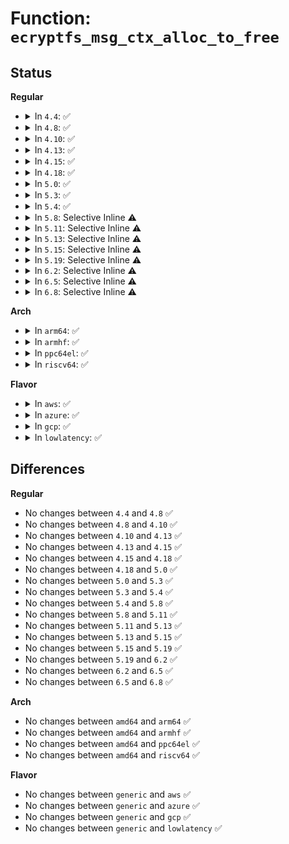 # Function: <code>ecryptfs_msg_ctx_alloc_to_free</code>

## Status
<b>Regular</b>
<ul>
<li>
<details>
<summary>In <code>4.4</code>: ✅</summary>

```c
void ecryptfs_msg_ctx_alloc_to_free(struct ecryptfs_msg_ctx *msg_ctx);
```

**Collision:** Unique Global

**Inline:** No

**Transformation:** False

**Instances:**

```
In fs/ecryptfs/messaging.c (ffffffff8130b370)
Location: fs/ecryptfs/messaging.c:97
Inline: False
Direct callers:
  - fs/ecryptfs/messaging.c:ecryptfs_exorcise_daemon
  - fs/ecryptfs/messaging.c:ecryptfs_wait_for_response
  - fs/ecryptfs/miscdev.c:ecryptfs_miscdev_read
```
**Symbols:**

```
ffffffff8130b370-ffffffff8130b3c5: ecryptfs_msg_ctx_alloc_to_free (STB_GLOBAL)
```
</details>
</li>
<li>
<details>
<summary>In <code>4.8</code>: ✅</summary>

```c
void ecryptfs_msg_ctx_alloc_to_free(struct ecryptfs_msg_ctx *msg_ctx);
```

**Collision:** Unique Global

**Inline:** No

**Transformation:** False

**Instances:**

```
In fs/ecryptfs/messaging.c (ffffffff8133f5d0)
Location: fs/ecryptfs/messaging.c:97
Inline: False
Direct callers:
  - fs/ecryptfs/messaging.c:ecryptfs_wait_for_response
  - fs/ecryptfs/messaging.c:ecryptfs_exorcise_daemon
  - fs/ecryptfs/miscdev.c:ecryptfs_miscdev_read
```
**Symbols:**

```
ffffffff8133f5d0-ffffffff8133f625: ecryptfs_msg_ctx_alloc_to_free (STB_GLOBAL)
```
</details>
</li>
<li>
<details>
<summary>In <code>4.10</code>: ✅</summary>

```c
void ecryptfs_msg_ctx_alloc_to_free(struct ecryptfs_msg_ctx *msg_ctx);
```

**Collision:** Unique Global

**Inline:** No

**Transformation:** False

**Instances:**

```
In fs/ecryptfs/messaging.c (ffffffff81355350)
Location: fs/ecryptfs/messaging.c:97
Inline: False
Direct callers:
  - fs/ecryptfs/messaging.c:ecryptfs_wait_for_response
  - fs/ecryptfs/messaging.c:ecryptfs_exorcise_daemon
  - fs/ecryptfs/miscdev.c:ecryptfs_miscdev_read
```
**Symbols:**

```
ffffffff81355350-ffffffff813553a5: ecryptfs_msg_ctx_alloc_to_free (STB_GLOBAL)
```
</details>
</li>
<li>
<details>
<summary>In <code>4.13</code>: ✅</summary>

```c
void ecryptfs_msg_ctx_alloc_to_free(struct ecryptfs_msg_ctx *msg_ctx);
```

**Collision:** Unique Global

**Inline:** No

**Transformation:** False

**Instances:**

```
In fs/ecryptfs/messaging.c (ffffffff81369f50)
Location: fs/ecryptfs/messaging.c:97
Inline: False
Direct callers:
  - fs/ecryptfs/messaging.c:ecryptfs_wait_for_response
  - fs/ecryptfs/messaging.c:ecryptfs_exorcise_daemon
  - fs/ecryptfs/miscdev.c:ecryptfs_miscdev_read
```
**Symbols:**

```
ffffffff81369f50-ffffffff81369fa5: ecryptfs_msg_ctx_alloc_to_free (STB_GLOBAL)
```
</details>
</li>
<li>
<details>
<summary>In <code>4.15</code>: ✅</summary>

```c
void ecryptfs_msg_ctx_alloc_to_free(struct ecryptfs_msg_ctx *msg_ctx);
```

**Collision:** Unique Global

**Inline:** No

**Transformation:** False

**Instances:**

```
In fs/ecryptfs/messaging.c (ffffffff8138eb10)
Location: fs/ecryptfs/messaging.c:97
Inline: False
Direct callers:
  - fs/ecryptfs/messaging.c:ecryptfs_wait_for_response
  - fs/ecryptfs/messaging.c:ecryptfs_exorcise_daemon
  - fs/ecryptfs/miscdev.c:ecryptfs_miscdev_read
```
**Symbols:**

```
ffffffff8138eb10-ffffffff8138eb65: ecryptfs_msg_ctx_alloc_to_free (STB_GLOBAL)
```
</details>
</li>
<li>
<details>
<summary>In <code>4.18</code>: ✅</summary>

```c
void ecryptfs_msg_ctx_alloc_to_free(struct ecryptfs_msg_ctx *msg_ctx);
```

**Collision:** Unique Global

**Inline:** No

**Transformation:** False

**Instances:**

```
In fs/ecryptfs/messaging.c (ffffffff813bdbb0)
Location: fs/ecryptfs/messaging.c:97
Inline: False
Direct callers:
  - fs/ecryptfs/messaging.c:ecryptfs_wait_for_response
  - fs/ecryptfs/messaging.c:ecryptfs_exorcise_daemon
  - fs/ecryptfs/miscdev.c:ecryptfs_miscdev_read
```
**Symbols:**

```
ffffffff813bdbb0-ffffffff813bdc05: ecryptfs_msg_ctx_alloc_to_free (STB_GLOBAL)
```
</details>
</li>
<li>
<details>
<summary>In <code>5.0</code>: ✅</summary>

```c
void ecryptfs_msg_ctx_alloc_to_free(struct ecryptfs_msg_ctx *msg_ctx);
```

**Collision:** Unique Global

**Inline:** No

**Transformation:** False

**Instances:**

```
In fs/ecryptfs/messaging.c (ffffffff813d71f0)
Location: fs/ecryptfs/messaging.c:97
Inline: False
Direct callers:
  - fs/ecryptfs/messaging.c:ecryptfs_wait_for_response
  - fs/ecryptfs/messaging.c:ecryptfs_exorcise_daemon
  - fs/ecryptfs/miscdev.c:ecryptfs_miscdev_read
```
**Symbols:**

```
ffffffff813d71f0-ffffffff813d7245: ecryptfs_msg_ctx_alloc_to_free (STB_GLOBAL)
```
</details>
</li>
<li>
<details>
<summary>In <code>5.3</code>: ✅</summary>

```c
void ecryptfs_msg_ctx_alloc_to_free(struct ecryptfs_msg_ctx *msg_ctx);
```

**Collision:** Unique Global

**Inline:** No

**Transformation:** False

**Instances:**

```
In fs/ecryptfs/messaging.c (ffffffff81401b60)
Location: fs/ecryptfs/messaging.c:84
Inline: False
Direct callers:
  - fs/ecryptfs/messaging.c:ecryptfs_wait_for_response
  - fs/ecryptfs/messaging.c:ecryptfs_exorcise_daemon
  - fs/ecryptfs/miscdev.c:ecryptfs_miscdev_read
```
**Symbols:**

```
ffffffff81401b60-ffffffff81401bb5: ecryptfs_msg_ctx_alloc_to_free (STB_GLOBAL)
```
</details>
</li>
<li>
<details>
<summary>In <code>5.4</code>: ✅</summary>

```c
void ecryptfs_msg_ctx_alloc_to_free(struct ecryptfs_msg_ctx *msg_ctx);
```

**Collision:** Unique Global

**Inline:** No

**Transformation:** False

**Instances:**

```
In fs/ecryptfs/messaging.c (ffffffff8141ba50)
Location: fs/ecryptfs/messaging.c:84
Inline: False
Direct callers:
  - fs/ecryptfs/messaging.c:ecryptfs_wait_for_response
  - fs/ecryptfs/messaging.c:ecryptfs_exorcise_daemon
  - fs/ecryptfs/miscdev.c:ecryptfs_miscdev_read
```
**Symbols:**

```
ffffffff8141ba50-ffffffff8141baa5: ecryptfs_msg_ctx_alloc_to_free (STB_GLOBAL)
```
</details>
</li>
<li>
<details>
<summary>In <code>5.8</code>: Selective Inline ⚠️</summary>

```c
void ecryptfs_msg_ctx_alloc_to_free(struct ecryptfs_msg_ctx *msg_ctx);
```

**Collision:** Unique Global

**Inline:** Selective

**Transformation:** False

**Instances:**

```
In fs/ecryptfs/messaging.c (ffffffff8146ab4a)
Location: fs/ecryptfs/messaging.c:84
Inline: True
Inline callers:
  - fs/ecryptfs/messaging.c:ecryptfs_wait_for_response
Direct callers:
  - fs/ecryptfs/messaging.c:ecryptfs_exorcise_daemon
  - fs/ecryptfs/miscdev.c:ecryptfs_miscdev_read
```
**Symbols:**

```
ffffffff8146a580-ffffffff8146a5d8: ecryptfs_msg_ctx_alloc_to_free (STB_GLOBAL)
```
</details>
</li>
<li>
<details>
<summary>In <code>5.11</code>: Selective Inline ⚠️</summary>

```c
void ecryptfs_msg_ctx_alloc_to_free(struct ecryptfs_msg_ctx *msg_ctx);
```

**Collision:** Unique Global

**Inline:** Selective

**Transformation:** False

**Instances:**

```
In fs/ecryptfs/messaging.c (ffffffff814855ba)
Location: fs/ecryptfs/messaging.c:84
Inline: True
Inline callers:
  - fs/ecryptfs/messaging.c:ecryptfs_wait_for_response
Direct callers:
  - fs/ecryptfs/messaging.c:ecryptfs_exorcise_daemon
  - fs/ecryptfs/miscdev.c:ecryptfs_miscdev_read
```
**Symbols:**

```
ffffffff81484ff0-ffffffff81485048: ecryptfs_msg_ctx_alloc_to_free (STB_GLOBAL)
```
</details>
</li>
<li>
<details>
<summary>In <code>5.13</code>: Selective Inline ⚠️</summary>

```c
void ecryptfs_msg_ctx_alloc_to_free(struct ecryptfs_msg_ctx *msg_ctx);
```

**Collision:** Unique Global

**Inline:** Selective

**Transformation:** False

**Instances:**

```
In fs/ecryptfs/messaging.c (ffffffff8148b02a)
Location: fs/ecryptfs/messaging.c:84
Inline: True
Inline callers:
  - fs/ecryptfs/messaging.c:ecryptfs_wait_for_response
Direct callers:
  - fs/ecryptfs/messaging.c:ecryptfs_exorcise_daemon
  - fs/ecryptfs/miscdev.c:ecryptfs_miscdev_read
```
**Symbols:**

```
ffffffff8148aaa0-ffffffff8148aaf8: ecryptfs_msg_ctx_alloc_to_free (STB_GLOBAL)
```
</details>
</li>
<li>
<details>
<summary>In <code>5.15</code>: Selective Inline ⚠️</summary>

```c
void ecryptfs_msg_ctx_alloc_to_free(struct ecryptfs_msg_ctx *msg_ctx);
```

**Collision:** Unique Global

**Inline:** Selective

**Transformation:** False

**Instances:**

```
In fs/ecryptfs/messaging.c (ffffffff814e286a)
Location: fs/ecryptfs/messaging.c:84
Inline: True
Inline callers:
  - fs/ecryptfs/messaging.c:ecryptfs_wait_for_response
Direct callers:
  - fs/ecryptfs/messaging.c:ecryptfs_exorcise_daemon
  - fs/ecryptfs/miscdev.c:ecryptfs_miscdev_read
```
**Symbols:**

```
ffffffff814e22a0-ffffffff814e22f8: ecryptfs_msg_ctx_alloc_to_free (STB_GLOBAL)
```
</details>
</li>
<li>
<details>
<summary>In <code>5.19</code>: Selective Inline ⚠️</summary>

```c
void ecryptfs_msg_ctx_alloc_to_free(struct ecryptfs_msg_ctx *msg_ctx);
```

**Collision:** Unique Global

**Inline:** Selective

**Transformation:** False

**Instances:**

```
In fs/ecryptfs/messaging.c (ffffffff81570b2d)
Location: fs/ecryptfs/messaging.c:84
Inline: True
Inline callers:
  - fs/ecryptfs/messaging.c:ecryptfs_wait_for_response
Direct callers:
  - fs/ecryptfs/messaging.c:ecryptfs_exorcise_daemon
  - fs/ecryptfs/miscdev.c:ecryptfs_miscdev_read
```
**Symbols:**

```
ffffffff81570510-ffffffff81570574: ecryptfs_msg_ctx_alloc_to_free (STB_GLOBAL)
```
</details>
</li>
<li>
<details>
<summary>In <code>6.2</code>: Selective Inline ⚠️</summary>

```c
void ecryptfs_msg_ctx_alloc_to_free(struct ecryptfs_msg_ctx *msg_ctx);
```

**Collision:** Unique Global

**Inline:** Selective

**Transformation:** False

**Instances:**

```
In fs/ecryptfs/messaging.c (ffffffff81615bdd)
Location: fs/ecryptfs/messaging.c:84
Inline: True
Inline callers:
  - fs/ecryptfs/messaging.c:ecryptfs_wait_for_response
  - fs/ecryptfs/messaging.c:ecryptfs_exorcise_daemon
Direct callers:
  - fs/ecryptfs/miscdev.c:ecryptfs_miscdev_read
```
**Symbols:**

```
ffffffff81615430-ffffffff81615494: ecryptfs_msg_ctx_alloc_to_free (STB_GLOBAL)
```
</details>
</li>
<li>
<details>
<summary>In <code>6.5</code>: Selective Inline ⚠️</summary>

```c
void ecryptfs_msg_ctx_alloc_to_free(struct ecryptfs_msg_ctx *msg_ctx);
```

**Collision:** Unique Global

**Inline:** Selective

**Transformation:** False

**Instances:**

```
In fs/ecryptfs/messaging.c (ffffffff8164dc6d)
Location: fs/ecryptfs/messaging.c:84
Inline: True
Inline callers:
  - fs/ecryptfs/messaging.c:ecryptfs_wait_for_response
  - fs/ecryptfs/messaging.c:ecryptfs_exorcise_daemon
Direct callers:
  - fs/ecryptfs/miscdev.c:ecryptfs_miscdev_read
```
**Symbols:**

```
ffffffff8164d4c0-ffffffff8164d524: ecryptfs_msg_ctx_alloc_to_free (STB_GLOBAL)
```
</details>
</li>
<li>
<details>
<summary>In <code>6.8</code>: Selective Inline ⚠️</summary>

```c
void ecryptfs_msg_ctx_alloc_to_free(struct ecryptfs_msg_ctx *msg_ctx);
```

**Collision:** Unique Global

**Inline:** Selective

**Transformation:** False

**Instances:**

```
In fs/ecryptfs/messaging.c (ffffffff816871cd)
Location: fs/ecryptfs/messaging.c:84
Inline: True
Inline callers:
  - fs/ecryptfs/messaging.c:ecryptfs_wait_for_response
  - fs/ecryptfs/messaging.c:ecryptfs_exorcise_daemon
Direct callers:
  - fs/ecryptfs/miscdev.c:ecryptfs_miscdev_read
```
**Symbols:**

```
ffffffff816869f0-ffffffff81686a54: ecryptfs_msg_ctx_alloc_to_free (STB_GLOBAL)
```
</details>
</li>
</ul>
<b>Arch</b>
<ul>
<li>
<details>
<summary>In <code>arm64</code>: ✅</summary>

```c
void ecryptfs_msg_ctx_alloc_to_free(struct ecryptfs_msg_ctx *msg_ctx);
```

**Collision:** Unique Global

**Inline:** No

**Transformation:** False

**Instances:**

```
In fs/ecryptfs/messaging.c (ffff8000104fcec8)
Location: fs/ecryptfs/messaging.c:84
Inline: False
Direct callers:
  - fs/ecryptfs/messaging.c:ecryptfs_wait_for_response
  - fs/ecryptfs/messaging.c:ecryptfs_exorcise_daemon
  - fs/ecryptfs/miscdev.c:ecryptfs_miscdev_read
```
**Symbols:**

```
ffff8000104fcec8-ffff8000104fcf28: ecryptfs_msg_ctx_alloc_to_free (STB_GLOBAL)
```
</details>
</li>
<li>
<details>
<summary>In <code>armhf</code>: ✅</summary>

```c
void ecryptfs_msg_ctx_alloc_to_free(struct ecryptfs_msg_ctx *msg_ctx);
```

**Collision:** Unique Global

**Inline:** No

**Transformation:** False

**Instances:**

```
In fs/ecryptfs/messaging.c (c06ba540)
Location: fs/ecryptfs/messaging.c:84
Inline: False
Direct callers:
  - fs/ecryptfs/messaging.c:ecryptfs_wait_for_response
  - fs/ecryptfs/messaging.c:ecryptfs_exorcise_daemon
  - fs/ecryptfs/miscdev.c:ecryptfs_miscdev_read
```
**Symbols:**

```
c06ba540-c06ba5a0: ecryptfs_msg_ctx_alloc_to_free (STB_GLOBAL)
```
</details>
</li>
<li>
<details>
<summary>In <code>ppc64el</code>: ✅</summary>

```c
void ecryptfs_msg_ctx_alloc_to_free(struct ecryptfs_msg_ctx *msg_ctx);
```

**Collision:** Unique Global

**Inline:** No

**Transformation:** False

**Instances:**

```
In fs/ecryptfs/messaging.c (c000000000640060)
Location: fs/ecryptfs/messaging.c:84
Inline: False
Direct callers:
  - fs/ecryptfs/messaging.c:ecryptfs_wait_for_response
  - fs/ecryptfs/messaging.c:ecryptfs_exorcise_daemon
  - fs/ecryptfs/miscdev.c:ecryptfs_miscdev_read
```
**Symbols:**

```
c000000000640060-c0000000006400e8: ecryptfs_msg_ctx_alloc_to_free (STB_GLOBAL)
```
</details>
</li>
<li>
<details>
<summary>In <code>riscv64</code>: ✅</summary>

```c
void ecryptfs_msg_ctx_alloc_to_free(struct ecryptfs_msg_ctx *msg_ctx);
```

**Collision:** Unique Global

**Inline:** No

**Transformation:** False

**Instances:**

```
In fs/ecryptfs/messaging.c (ffffffe00036b63a)
Location: fs/ecryptfs/messaging.c:84
Inline: False
Direct callers:
  - fs/ecryptfs/messaging.c:ecryptfs_wait_for_response
  - fs/ecryptfs/messaging.c:ecryptfs_exorcise_daemon
  - fs/ecryptfs/miscdev.c:ecryptfs_miscdev_read
```
**Symbols:**

```
ffffffe00036b63a-ffffffe00036b68c: ecryptfs_msg_ctx_alloc_to_free (STB_GLOBAL)
```
</details>
</li>
</ul>
<b>Flavor</b>
<ul>
<li>
<details>
<summary>In <code>aws</code>: ✅</summary>

```c
void ecryptfs_msg_ctx_alloc_to_free(struct ecryptfs_msg_ctx *msg_ctx);
```

**Collision:** Unique Global

**Inline:** No

**Transformation:** False

**Instances:**

```
In fs/ecryptfs/messaging.c (ffffffff81414030)
Location: fs/ecryptfs/messaging.c:84
Inline: False
Direct callers:
  - fs/ecryptfs/messaging.c:ecryptfs_wait_for_response
  - fs/ecryptfs/messaging.c:ecryptfs_exorcise_daemon
  - fs/ecryptfs/miscdev.c:ecryptfs_miscdev_read
```
**Symbols:**

```
ffffffff81414030-ffffffff81414085: ecryptfs_msg_ctx_alloc_to_free (STB_GLOBAL)
```
</details>
</li>
<li>
<details>
<summary>In <code>azure</code>: ✅</summary>

```c
void ecryptfs_msg_ctx_alloc_to_free(struct ecryptfs_msg_ctx *msg_ctx);
```

**Collision:** Unique Global

**Inline:** No

**Transformation:** False

**Instances:**

```
In fs/ecryptfs/messaging.c (ffffffff81404ab0)
Location: fs/ecryptfs/messaging.c:84
Inline: False
Direct callers:
  - fs/ecryptfs/messaging.c:ecryptfs_wait_for_response
  - fs/ecryptfs/messaging.c:ecryptfs_exorcise_daemon
  - fs/ecryptfs/miscdev.c:ecryptfs_miscdev_read
```
**Symbols:**

```
ffffffff81404ab0-ffffffff81404b05: ecryptfs_msg_ctx_alloc_to_free (STB_GLOBAL)
```
</details>
</li>
<li>
<details>
<summary>In <code>gcp</code>: ✅</summary>

```c
void ecryptfs_msg_ctx_alloc_to_free(struct ecryptfs_msg_ctx *msg_ctx);
```

**Collision:** Unique Global

**Inline:** No

**Transformation:** False

**Instances:**

```
In fs/ecryptfs/messaging.c (ffffffff814113b0)
Location: fs/ecryptfs/messaging.c:84
Inline: False
Direct callers:
  - fs/ecryptfs/messaging.c:ecryptfs_wait_for_response
  - fs/ecryptfs/messaging.c:ecryptfs_exorcise_daemon
  - fs/ecryptfs/miscdev.c:ecryptfs_miscdev_read
```
**Symbols:**

```
ffffffff814113b0-ffffffff81411405: ecryptfs_msg_ctx_alloc_to_free (STB_GLOBAL)
```
</details>
</li>
<li>
<details>
<summary>In <code>lowlatency</code>: ✅</summary>

```c
void ecryptfs_msg_ctx_alloc_to_free(struct ecryptfs_msg_ctx *msg_ctx);
```

**Collision:** Unique Global

**Inline:** No

**Transformation:** False

**Instances:**

```
In fs/ecryptfs/messaging.c (ffffffff81427020)
Location: fs/ecryptfs/messaging.c:84
Inline: False
Direct callers:
  - fs/ecryptfs/messaging.c:ecryptfs_wait_for_response
  - fs/ecryptfs/messaging.c:ecryptfs_exorcise_daemon
  - fs/ecryptfs/miscdev.c:ecryptfs_miscdev_read
```
**Symbols:**

```
ffffffff81427020-ffffffff81427075: ecryptfs_msg_ctx_alloc_to_free (STB_GLOBAL)
```
</details>
</li>
</ul>

## Differences
<b>Regular</b>
<ul>
<li>
No changes between <code>4.4</code> and <code>4.8</code> ✅
</li>
<li>
No changes between <code>4.8</code> and <code>4.10</code> ✅
</li>
<li>
No changes between <code>4.10</code> and <code>4.13</code> ✅
</li>
<li>
No changes between <code>4.13</code> and <code>4.15</code> ✅
</li>
<li>
No changes between <code>4.15</code> and <code>4.18</code> ✅
</li>
<li>
No changes between <code>4.18</code> and <code>5.0</code> ✅
</li>
<li>
No changes between <code>5.0</code> and <code>5.3</code> ✅
</li>
<li>
No changes between <code>5.3</code> and <code>5.4</code> ✅
</li>
<li>
No changes between <code>5.4</code> and <code>5.8</code> ✅
</li>
<li>
No changes between <code>5.8</code> and <code>5.11</code> ✅
</li>
<li>
No changes between <code>5.11</code> and <code>5.13</code> ✅
</li>
<li>
No changes between <code>5.13</code> and <code>5.15</code> ✅
</li>
<li>
No changes between <code>5.15</code> and <code>5.19</code> ✅
</li>
<li>
No changes between <code>5.19</code> and <code>6.2</code> ✅
</li>
<li>
No changes between <code>6.2</code> and <code>6.5</code> ✅
</li>
<li>
No changes between <code>6.5</code> and <code>6.8</code> ✅
</li>
</ul>
<b>Arch</b>
<ul>
<li>
No changes between <code>amd64</code> and <code>arm64</code> ✅
</li>
<li>
No changes between <code>amd64</code> and <code>armhf</code> ✅
</li>
<li>
No changes between <code>amd64</code> and <code>ppc64el</code> ✅
</li>
<li>
No changes between <code>amd64</code> and <code>riscv64</code> ✅
</li>
</ul>
<b>Flavor</b>
<ul>
<li>
No changes between <code>generic</code> and <code>aws</code> ✅
</li>
<li>
No changes between <code>generic</code> and <code>azure</code> ✅
</li>
<li>
No changes between <code>generic</code> and <code>gcp</code> ✅
</li>
<li>
No changes between <code>generic</code> and <code>lowlatency</code> ✅
</li>
</ul>
